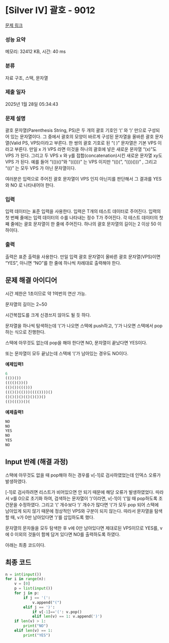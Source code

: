 # [Silver IV] 괄호 - 9012 

[문제 링크](https://www.acmicpc.net/problem/9012) 

### 성능 요약

메모리: 32412 KB, 시간: 40 ms

### 분류

자료 구조, 스택, 문자열

### 제출 일자

2025년 1월 28일 05:34:43

### 문제 설명

<p>괄호 문자열(Parenthesis String, PS)은 두 개의 괄호 기호인 ‘(’ 와 ‘)’ 만으로 구성되어 있는 문자열이다. 그 중에서 괄호의 모양이 바르게 구성된 문자열을 올바른 괄호 문자열(Valid PS, VPS)이라고 부른다. 한 쌍의 괄호 기호로 된 “( )” 문자열은 기본 VPS 이라고 부른다. 만일 x 가 VPS 라면 이것을 하나의 괄호에 넣은 새로운 문자열 “(x)”도 VPS 가 된다. 그리고 두 VPS x 와 y를 접합(concatenation)시킨 새로운 문자열 xy도 VPS 가 된다. 예를 들어 “(())()”와 “((()))” 는 VPS 이지만 “(()(”, “(())()))” , 그리고 “(()” 는 모두 VPS 가 아닌 문자열이다. </p>

<p>여러분은 입력으로 주어진 괄호 문자열이 VPS 인지 아닌지를 판단해서 그 결과를 YES 와 NO 로 나타내어야 한다. </p>

### 입력 

 <p>입력 데이터는 표준 입력을 사용한다. 입력은 T개의 테스트 데이터로 주어진다. 입력의 첫 번째 줄에는 입력 데이터의 수를 나타내는 정수 T가 주어진다. 각 테스트 데이터의 첫째 줄에는 괄호 문자열이 한 줄에 주어진다. 하나의 괄호 문자열의 길이는 2 이상 50 이하이다. </p>

### 출력 

 <p>출력은 표준 출력을 사용한다. 만일 입력 괄호 문자열이 올바른 괄호 문자열(VPS)이면 “YES”, 아니면 “NO”를 한 줄에 하나씩 차례대로 출력해야 한다. </p>


## 문제 해결 아이디어

시간 제한은 1초이므로 약 1억번의 연산 가능.

문자열의 길이는 2~50

시간복잡도를 크게 신경쓰지 않아도 될 듯 하다.

문자열을 하나씩 탐색하는데 ‘(’가 나오면 스택에 push하고, ‘)’가 나오면 스택에서 pop하는 식으로 진행한다. 

스택에 아무것도 없는데 pop을 해야 한다면 NO, 문자열이 끝났다면 YES이다.

또는 문자열이 모두 끝났는데 스택에 ‘(’가 남아있는 경우도 NO이다.

**예제입력1**

```python
6
(())())
(((()())()
(()())((()))
((()()(()))(((())))()
()()()()(()()())()
(()((())()(
```

**예제출력1**

```python
NO
NO
YES
NO
YES
NO
```

## Input 반례 (해결 과정)

스택에 아무것도 없을 때 pop해야 하는 경우를 v[-1]로 검사하였었는데 인덱스 오류가 발생하였다.    

[-1]로 검사하려면 리스트가 비어있으면 안 되기 때문에 해당 오류가 발생하였었다. 따라서 v를 0으로 초기화 하여, 검색하는 문자열이 ‘)’이라면, v[-1]이 ‘(’일 때 pop하도록 조건문을 수정하였다. 그리고 ‘(’ 개수보다 ‘)’ 개수가 많다면 ‘(’가 모두 pop 되어 스택에 남아있게 되지 않기 때문에 정상적인 VPS와 구분이 되지 않는다. 따라서 문자열을 탐색할 때, v가 0만 남아있다면 ‘)’를 삽입하도록 했다.     

문자열의 문자들을 모두 탐색한 후 v에 0만 남아있다면 제대로된 VPS이므로 YES를, v에 0 이외의 것들이 함께 담겨 있다면 NO를 출력하도록 하였다.    

아래는 최종 코드이다.   

## 최종 코드
```python
n = int(input())
for i in range(n):
    v = [0]
    p = list(input())
    for j in p:
        if j == '(':
            v.append("(")
        elif j == ')':
            if v[-1]=='(': v.pop()
            elif len(v) == 1: v.append(')')
    if len(v) > 1:
        print("NO")
    elif len(v) == 1:
        print("YES")
```

